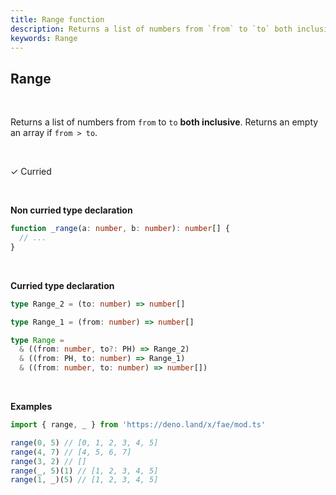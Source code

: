 ```yaml
---
title: Range function
description: Returns a list of numbers from `from` to `to` both inclusive (Returns an empty an array if `from > to`)
keywords: Range
---
```


## Range 
<br>

Returns a list of numbers from `from` to `to` **both inclusive**.
Returns an empty an array if `from > to`.

<br>

&check; Curried

<br>

**Non curried type declaration**
```typescript
function _range(a: number, b: number): number[] {
  // ...
}
```
<br>

**Curried type declaration**

```typescript
type Range_2 = (to: number) => number[]

type Range_1 = (from: number) => number[]

type Range =
  & ((from: number, to?: PH) => Range_2)
  & ((from: PH, to: number) => Range_1)
  & ((from: number, to: number) => number[])
```
<br>

**Examples**
```typescript
import { range, _ } from 'https://deno.land/x/fae/mod.ts'

range(0, 5) // [0, 1, 2, 3, 4, 5]
range(4, 7) // [4, 5, 6, 7]
range(3, 2) // []
range(_, 5)(1) // [1, 2, 3, 4, 5]
range(1, _)(5) // [1, 2, 3, 4, 5]
```
